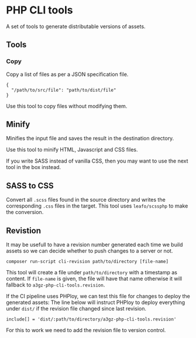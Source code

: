 # PHP CLI tools

A set of tools to generate distributable versions of assets. 

## Tools

### Copy
Copy a list of files as per a JSON specification file. 

    {
      "/path/to/src/file": "path/to/dist/file"
    }

Use this tool to copy files without modifying them.

## Minify
Minifies the input file and saves the result in the destination directory.

Use this tool to minify HTML, Javascript and CSS files.

If you write SASS instead of vanilla CSS, then you may want to use the next tool in the box instead.

## SASS to CSS
Convert all `.scss` files found in the source directory and writes the corresponding `.css` files in the target.
This tool uses `leafo/scssphp` to make the conversion.

## Revistion
It may be usefull to have a revision number generated each time we build assets so we can decide whether to push changes to a server or not. 

    composer run-script cli-revision path/to/directory [file-name]

This tool will create a file under `path/to/directory` with a timestamp as content. If `file-name` is given, the file will have that name otherwise it will fallback to `a3gz-php-cli-tools.revision`.

If the CI pipeline uses PHPloy, we can test this file for changes to deploy the generated assets:
The line below will instruct PHPloy to deploy everything under `dist/` if the revision file changed since last revision.

    include[] = 'dist/:path/to/directory/a3gz-php-cli-tools.revision'

For this to work we need to add the revision file to version control.
